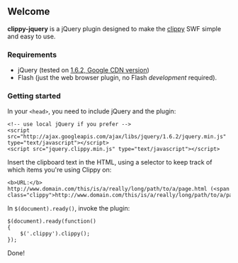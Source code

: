## Welcome ##

**clippy-jquery** is a jQuery plugin designed to make the [clippy][1] SWF simple and easy to use.

### Requirements ###

 * jQuery (tested on [1.6.2, Google CDN version][2])
 * Flash (just the web browser plugin, no Flash *development* required).

### Getting started ###

In your `<head>`, you need to include jQuery and the plugin:
	
	<!-- use local jQuery if you prefer -->
	<script src="http://ajax.googleapis.com/ajax/libs/jquery/1.6.2/jquery.min.js" type="text/javascript"></script>
	<script src="jquery.clippy.min.js" type="text/javascript"></script>
	
Insert the clipboard text in the HTML, using a selector to keep track of which items you're using Clippy on:

	<b>URL:</b> http://www.domain.com/this/is/a/really/long/path/to/a/page.html (<span class="clippy">http://www.domain.com/this/is/a/really/long/path/to/a/page.html</span>)

In `$(document).ready()`, invoke the plugin: 

	$(document).ready(function()
	{
		$('.clippy').clippy();
	});
	
Done!


  [1]: https://github.com/mojombo/clippy
  [2]: http://ajax.googleapis.com/ajax/libs/jquery/1.6.2/jquery.min.js